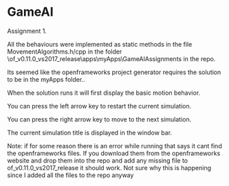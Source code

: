 # GameAI
 
Assignment 1.

All the behaviours were implemented as static methods in the file MovementAlgorithms.h/cpp in the folder \of_v0.11.0_vs2017_release\apps\myApps\GameAIAssignments in the repo.

Its seemed like the openframeworks project generator requires the solution to be in the myApps folder..

When the solution runs it will first display the basic motion behavior.

You can press the left arrow key to restart the current simulation.

You can press the right arrow key to move to the next simulation.

The current simulation title is displayed in the window bar.

Note: if for some reason there is an error while running that says it cant find the openframeworks files. If you download them from the openframeworks website and drop them into the repo and add any missing file to of_v0.11.0_vs2017_release it should work.
Not sure why this is happening since I added all the files to the repo anyway